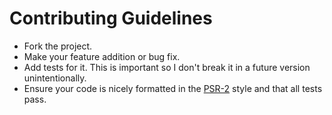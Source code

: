# Contributing Guidelines

* Fork the project.
* Make your feature addition or bug fix.
* Add tests for it. This is important so I don't break it in a future version unintentionally.
* Ensure your code is nicely formatted in the [PSR-2](https://github.com/php-fig/fig-standards/blob/master/accepted/PSR-2-coding-style-guide.md)
  style and that all tests pass.
